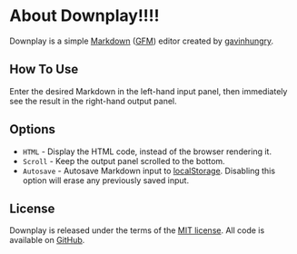 About Downplay!!!!
==============
Downplay is a simple [Markdown](http://daringfireball.net/projects/markdown/)
([GFM](https://help.github.com/articles/github-flavored-markdown)) editor
created by [gavinhungry](https://twitter.com/gavinhungry).

How To Use
----------
Enter the desired Markdown in the left-hand input panel, then immediately see
the result in the right-hand output panel.

Options
-------
- `HTML` - Display the HTML code, instead of the browser rendering it.
- `Scroll` - Keep the output panel scrolled to the bottom.
- `Autosave` - Autosave Markdown input to [localStorage](https://developer.mozilla.org/en-US/docs/Web/Guide/API/DOM/Storage).
  Disabling this option will erase any previously saved input.

License
-------
Downplay is released under the terms of the [MIT license](http://tldrlegal.com/license/mit-license).
All code is available on [GitHub](https://github.com/gavinhungry/downplay).
